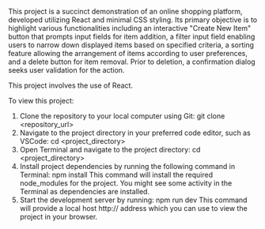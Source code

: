 This project is a succinct demonstration of an online shopping platform, developed utilizing React and minimal CSS styling. Its primary objective is to highlight various functionalities including an interactive "Create New Item" button that prompts input fields for item addition, a filter input field enabling users to narrow down displayed items based on specified criteria, a sorting feature allowing the arrangement of items according to user preferences, and a delete button for item removal. Prior to deletion, a confirmation dialog seeks user validation for the action.

This project involves the use of React.

To view this project:

1. Clone the repository to your local computer using Git: git clone <repository_url>
2. Navigate to the project directory in your preferred code editor, such as VSCode: cd <project_directory>
3. Open Terminal and navigate to the project directory: cd <project_directory>
4. Install project dependencies by running the following command in Terminal: npm install
   This command will install the required node_modules for the project. You might see some activity in the Terminal as dependencies are installed.
5. Start the development server by running: npm run dev
   This command will provide a local host http:// address which you can use to view the project in your browser.